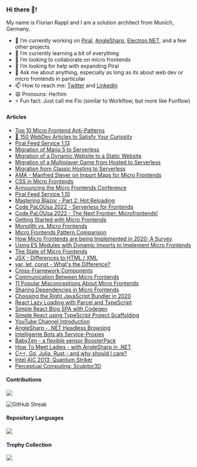 ### Hi there 👋!

My name is Florian Rappl and I am a solution architect from Munich, Germany.

- 🔭 I’m currently working on [Piral](https://github.com/smapiot/piral), [AngleSharp](https://github.com/AngleSharp/AngleSharp), [Electron.NET](https://github.com/ElectronNET/Electron.NET), and a few other projects
- 🌱 I’m currently learning a bit of everything
- 👯 I’m looking to collaborate on micro frontends
- 🤔 I’m looking for help with expanding Piral
- 💬 Ask me about anything, especially as long as its about web dev or micro frontends in particular
- 📫 How to reach me: [Twitter](https://twitter.com/FlorianRappl) and [LinkedIn](https://www.linkedin.com/in/florian-rappl/)
- 😄 Pronouns: He/him
- ⚡ Fun fact: Just call me Flo (similar to Workflow, but more like Funflow)

#### Articles

<!-- ARTICLES:START -->
- [Top 10 Micro Frontend Anti-Patterns](https://dev.to/florianrappl/top-10-micro-frontend-anti-patterns-3809)
- [🤯 150 WebDev Articles to Satisfy Your Curiosity](https://dev.to/florianrappl/150-articles-to-satisfy-your-curiosity-3c22)
- [Piral Feed Service 1.13](https://dev.to/smapiot/piral-feed-service-113-43lk)
- [Migration of Mario 5 to Serverless](https://dev.to/florianrappl/migration-of-mario-5-to-serverless-b00)
- [Migration of a Dynamic Website to a Static Website](https://dev.to/florianrappl/migration-of-a-dynamic-website-to-a-static-website-iaj)
- [Migration of a Multiplayer Game from Hosted to Serverless](https://dev.to/florianrappl/migration-of-a-multiplayer-game-from-hosted-to-serverless-2c6o)
- [Migration from Classic Hosting to Serverless](https://dev.to/florianrappl/migration-from-classic-hosting-to-serverless-3pkh)
- [AMA - Manfred Steyer on Import Maps for Micro Frontends](https://dev.to/smapiot/ama-manfred-steyer-on-import-maps-for-micro-frontends-1mfo)
- [CSS in Micro Frontends](https://dev.to/florianrappl/css-in-micro-frontends-4jai)
- [Announcing the Micro Frontends Conference](https://dev.to/smapiot/announcing-the-micro-frontends-conference-fkg)
- [Piral Feed Service 1.10](https://dev.to/smapiot/piral-feed-service-110-5ee)
- [Mastering Blazor - Part 2: Hot Reloading](https://dev.to/florianrappl/mastering-blazor-part-2-hot-reloading-2b87)
- [Code PaLOUsa 2022 - Serverless for Frontends](https://www.youtube.com/watch?v=Rd_O-3yrIbI)
- [Code PaLOUsa 2022 - The Next Frontier: Microfrontends!](https://www.youtube.com/watch?v=nq-0uNd9dv0)
- [Getting Started with Micro Frontends](https://microfrontends.hashnode.dev/getting-started-with-micro-frontends)
- [Monolith vs. Micro Frontends](https://blog.bitsrc.io/monolith-vs-micro-frontend-e6e9772a068b?source=rss-2ecc4ad18c41------2)
- [Micro Frontends Pattern Comparison](https://blog.bitsrc.io/microfrontend-pattern-comparison-c50a9d2e4172?source=rss-2ecc4ad18c41------2)
- [How Micro Frontends are being Implemented in 2020: A Survey](https://blog.bitsrc.io/microfrontends-survey-evaluation-d2af7eade306?source=rss-2ecc4ad18c41------2)
- [Using ES Modules with Dynamic Imports to Implement Micro Frontends](https://blog.bitsrc.io/using-es-modules-with-dynamic-imports-to-implement-micro-frontends-7c840a38890e?source=rss-2ecc4ad18c41------2)
- [The State of Micro Frontends](https://blog.bitsrc.io/state-of-micro-frontends-9c0c604ed13a?source=rss-2ecc4ad18c41------2)
- [JSX - Differences to HTML / XML](https://www.youtube.com/watch?v=UkIHtVA5DLY)
- [var, let, const - What&#39;s the Difference?](https://www.youtube.com/watch?v=raMuOrtq7Ds)
- [Cross-Framework Components](https://blog.bitsrc.io/cross-framework-components-8439d58342e5?source=rss-2ecc4ad18c41------2)
- [Communication Between Micro Frontends](https://blog.bitsrc.io/communication-between-micro-frontends-67a745c6cfbe?source=rss-2ecc4ad18c41------2)
- [11 Popular Misconceptions About Micro Frontends](https://blog.bitsrc.io/11-popular-misconceptions-about-micro-frontends-d5daecc92efb?source=rss-2ecc4ad18c41------2)
- [Sharing Dependencies in Micro Frontends](https://blog.bitsrc.io/sharing-dependencies-in-micro-frontends-9da142296a2b?source=rss-2ecc4ad18c41------2)
- [Choosing the Right JavaScript Bundler in 2020](https://blog.bitsrc.io/choosing-the-right-javascript-bundler-in-2020-f9b1eae0d12b?source=rss-2ecc4ad18c41------2)
- [React Lazy Loading with Parcel and TypeScript](https://www.youtube.com/watch?v=hCAQ8p2Nz2Q)
- [Simple React Blog SPA with Codegen](https://www.youtube.com/watch?v=QQx8xawxFK0)
- [Simple React using TypeScript Project Scaffolding](https://www.youtube.com/watch?v=03Ox-5upDnA)
- [YouTube Channel Introduction](https://www.youtube.com/watch?v=ju-tmz-hHAY)
- [AngleSharp - .NET Headless Browsing](https://www.youtube.com/watch?v=DJPxfqbW4io)
- [Intelligente Bots als Service-Proxies](https://www.youtube.com/watch?v=tuTE1ZfNJqs)
- [BabyZen - a flexible sensor BoosterPack](https://www.youtube.com/watch?v=rDmWxBHy6Jg)
- [How To Meet Ladies - with AngleSharp in .NET](https://www.youtube.com/watch?v=f3wl8Ljzllo)
- [C++, Go, Julia, Rust - and why should I care?](https://www.youtube.com/watch?v=JODD3B3E1KY)
- [Intel AIC 2013: Quantum Striker](https://www.youtube.com/watch?v=sF8cNtpnGuM)
- [Perceptual Computing: Sculptor3D](https://www.youtube.com/watch?v=P7ItsRi-WjU)
<!-- ARTICLES:END -->

#### Contributions

![](https://github-readme-stats.vercel.app/api?username=FlorianRappl&hide_title=true&show_icons=true&theme=flat&include_all_commits=true)

![GitHub Streak](https://streak-stats.demolab.com/?user=FlorianRappl&theme=default)

#### Repository Languages

![](https://github-readme-stats.vercel.app/api/top-langs/?username=FlorianRappl&hide_title=true&layout=compact&theme=flat)

#### Trophy Collection

![](https://github-profile-trophy.vercel.app/?username=FlorianRappl&theme=react)
